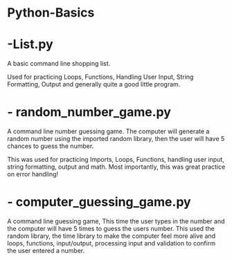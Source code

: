 # Python-Basics

# -List.py
A basic command line shopping list.

Used for practicing Loops, Functions, Handling User Input, String Formatting, Output and generally quite a good little program.

# - random_number_game.py
A command line number guessing game. The computer will generate a random number using the imported random library, then the user will have 5 chances to guess the number. 

This was used for practicing Imports, Loops, Functions, handling user input, string formatting, output and math. 
Most importantly, this was great practice on error handling!

# - computer_guessing_game.py
A command line guessing game, This time the user types in the number and the computer will have 5 times to guess the users number.
This used the random library, the time library to make the computer feel more alive and loops, functions, input/output, processing input and validation to confirm the user entered a number.
